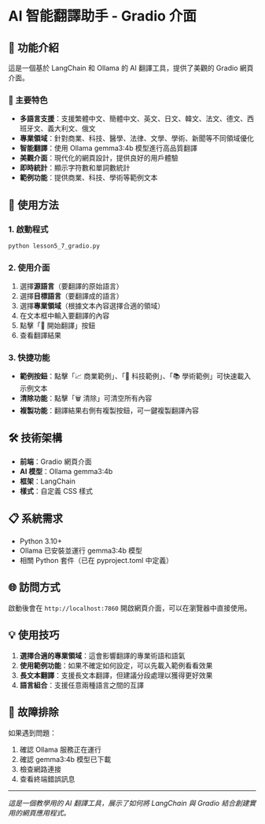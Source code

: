 # AI 智能翻譯助手 - Gradio 介面

## 📖 功能介紹

這是一個基於 LangChain 和 Ollama 的 AI 翻譯工具，提供了美觀的 Gradio 網頁介面。

### 🌟 主要特色

- **多語言支援**：支援繁體中文、簡體中文、英文、日文、韓文、法文、德文、西班牙文、義大利文、俄文
- **專業領域**：針對商業、科技、醫學、法律、文學、學術、新聞等不同領域優化
- **智能翻譯**：使用 Ollama gemma3:4b 模型進行高品質翻譯
- **美觀介面**：現代化的網頁設計，提供良好的用戶體驗
- **即時統計**：顯示字符數和單詞數統計
- **範例功能**：提供商業、科技、學術等範例文本

## 🚀 使用方法

### 1. 啟動程式

```bash
python lesson5_7_gradio.py
```

### 2. 使用介面

1. 選擇**源語言**（要翻譯的原始語言）
2. 選擇**目標語言**（要翻譯成的語言）
3. 選擇**專業領域**（根據文本內容選擇合適的領域）
4. 在文本框中輸入要翻譯的內容
5. 點擊「🚀 開始翻譯」按鈕
6. 查看翻譯結果

### 3. 快捷功能

- **範例按鈕**：點擊「📈 商業範例」、「🔬 科技範例」、「📚 學術範例」可快速載入示例文本
- **清除功能**：點擊「🗑️ 清除」可清空所有內容
- **複製功能**：翻譯結果右側有複製按鈕，可一鍵複製翻譯內容

## 🛠️ 技術架構

- **前端**：Gradio 網頁介面
- **AI 模型**：Ollama gemma3:4b
- **框架**：LangChain
- **樣式**：自定義 CSS 樣式

## 📋 系統需求

- Python 3.10+
- Ollama 已安裝並運行 gemma3:4b 模型
- 相關 Python 套件（已在 pyproject.toml 中定義）

## 🌐 訪問方式

啟動後會在 `http://localhost:7860` 開啟網頁介面，可以在瀏覽器中直接使用。

## 💡 使用技巧

1. **選擇合適的專業領域**：這會影響翻譯的專業術語和語氣
2. **使用範例功能**：如果不確定如何設定，可以先載入範例看看效果
3. **長文本翻譯**：支援長文本翻譯，但建議分段處理以獲得更好效果
4. **語言組合**：支援任意兩種語言之間的互譯

## 🔧 故障排除

如果遇到問題：

1. 確認 Ollama 服務正在運行
2. 確認 gemma3:4b 模型已下載
3. 檢查網路連接
4. 查看終端錯誤訊息

---

*這是一個教學用的 AI 翻譯工具，展示了如何將 LangChain 與 Gradio 結合創建實用的網頁應用程式。*

